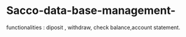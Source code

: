 # Sacco-data-base-management-
functionalities : diposit , withdraw, check balance,account statement.
